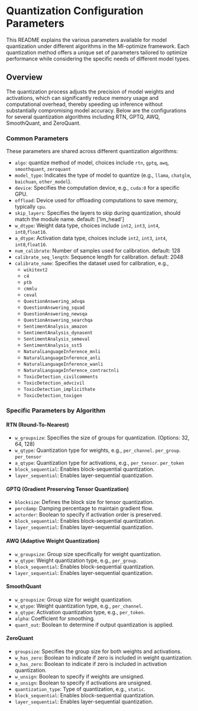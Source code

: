 # Quantization Configuration Parameters

This README explains the various parameters available for model quantization under different algorithms in the MI-optimize framework. Each quantization method offers a unique set of parameters tailored to optimize performance while considering the specific needs of different model types.

## Overview

The quantization process adjusts the precision of model weights and activations, which can significantly reduce memory usage and computational overhead, thereby speeding up inference without substantially compromising model accuracy. Below are the configurations for several quantization algorithms including RTN, GPTQ, AWQ, SmoothQuant, and ZeroQuant.

### Common Parameters

These parameters are shared across different quantization algorithms:
- `algo`: quantize method of model, choices include `rtn`, `gptq`, `awq`, `smoothquant`, `zeroquant`
- `model_type`: Indicates the type of model to quantize (e.g., `llama`, `chatglm`, `baichuan`, `other_model`).
- `device`: Specifies the computation device, e.g., `cuda:0` for a specific GPU.
- `offload`: Device used for offloading computations to save memory, typically `cpu`.
- `skip_layers`: Specifies the layers to skip during quantization, should match the module name. default: ['lm_head']
- `w_dtype`: Weight data type, choices include `int2`, `int3`, `int4`, `int8`,`float16`.
- `a_dtype`: Activation data type, choices include `int2`, `int3`, `int4`, `int8`,`float16`.
- `num_calibrate`: Number of samples used for calibration. default: 128
- `calibrate_seq_length`: Sequence length for calibration. default: 2048
- `calibrate_name`: Specifies the dataset used for calibration, e.g., 
  - `wikitext2`
  - `c4`
  - `ptb`
  - `cmmlu`
  - `ceval`
  - `QuestionAnswering_advqa`
  - `QuestionAnswering_squad`
  - `QuestionAnswering_newsqa`
  - `QuestionAnswering_searchqa`
  - `SentimentAnalysis_amazon`
  - `SentimentAnalysis_dynasent`
  - `SentimentAnalysis_semeval`
  - `SentimentAnalysis_sst5`
  - `NaturalLanguageInference_mnli`
  - `NaturalLanguageInference_anli`
  - `NaturalLanguageInference_wanli`
  - `NaturalLanguageInference_contractnli`
  - `ToxicDetection_civilcomments`
  - `ToxicDetection_advcivil`
  - `ToxicDetection_implicithate`
  - `ToxicDetection_toxigen`

### Specific Parameters by Algorithm

#### RTN (Round-To-Nearest)

- `w_groupsize`: Specifies the size of groups for quantization. (Options: 32, 64, 128)
- `w_qtype`: Quantization type for weights, e.g., `per_channel`. `per_group`. `per_tensor`
- `a_qtype`: Quantization type for activations, e.g., `per_tensor`. `per_token`
- `block_sequential`: Enables block-sequential quantization.
- `layer_sequential`: Enables layer-sequential quantization.

#### GPTQ (Gradient Preserving Tensor Quantization)

- `blocksize`: Defines the block size for tensor quantization.
- `percdamp`: Damping percentage to maintain gradient flow.
- `actorder`: Boolean to specify if activation order is preserved.
- `block_sequential`: Enables block-sequential quantization.
- `layer_sequential`: Enables layer-sequential quantization.

#### AWQ (Adaptive Weight Quantization)

- `w_groupsize`: Group size specifically for weight quantization.
- `w_qtype`: Weight quantization type, e.g., `per_group`.
- `block_sequential`: Enables block-sequential quantization.
- `layer_sequential`: Enables layer-sequential quantization.

#### SmoothQuant

- `w_groupsize`: Group size for weight quantization.
- `w_qtype`: Weight quantization type, e.g., `per_channel`.
- `a_qtype`: Activation quantization type, e.g., `per_token`.
- `alpha`: Coefficient for smoothing.
- `quant_out`: Boolean to determine if output quantization is applied.

#### ZeroQuant

- `groupsize`: Specifies the group size for both weights and activations.
- `w_has_zero`: Boolean to indicate if zero is included in weight quantization.
- `a_has_zero`: Boolean to indicate if zero is included in activation quantization.
- `w_unsign`: Boolean to specify if weights are unsigned.
- `a_unsign`: Boolean to specify if activations are unsigned.
- `quantization_type`: Type of quantization, e.g., `static`.
- `block_sequential`: Enables block-sequential quantization.
- `layer_sequential`: Enables layer-sequential quantization.

